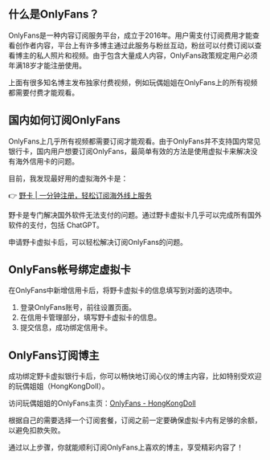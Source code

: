 ## 什么是OnlyFans？

OnlyFans是一种内容订阅服务平台，成立于2016年。用户需支付订阅费用才能查看创作者内容，平台上有许多博主通过此服务与粉丝互动，粉丝可以付费订阅以查看博主的私人照片和视频。由于包含大量成人内容，OnlyFans政策规定用户必须年满18岁才能注册使用。

上面有很多知名博主发布独家付费视频，例如玩偶姐姐在OnlyFans上的所有视频都需要付费才能观看。

## 国内如何订阅OnlyFans

OnlyFans上几乎所有视频都需要订阅才能观看。由于OnlyFans并不支持国内常见银行卡，国内用户想要订阅OnlyFans，最简单有效的方法是使用虚拟卡来解决没有海外信用卡的问题。

目前，我发现最好用的虚拟海外卡是：

👉 [野卡 | 一分钟注册，轻松订阅海外线上服务](https://bit.ly/bewildcard)

野卡是专门解决国外软件无法支付的问题。通过野卡虚拟卡几乎可以完成所有国外软件的支付，包括 ChatGPT。

申请野卡虚拟卡后，可以轻松解决订阅OnlyFans的问题。

## OnlyFans帐号绑定虚拟卡

在OnlyFans中新增信用卡后，将野卡虚拟卡的信息填写到对面的选项中。

1. 登录OnlyFans账号，前往设置页面。
2. 在信用卡管理部分，填写野卡虚拟卡的信息。
3. 提交信息，成功绑定信用卡。

## OnlyFans订阅博主

成功绑定野卡虚拟银行卡后，你可以畅快地订阅心仪的博主内容，比如特别受欢迎的玩偶姐姐（HongKongDoll）。

访问玩偶姐姐的OnlyFans主页：[OnlyFans - HongKongDoll](https://onlyfans.com/hongkongdoll)

根据自己的需要选择一个订阅套餐，订阅之前一定要确保虚拟卡内有足够的余额，以避免扣款失败。

通过以上步骤，你就能顺利订阅OnlyFans上喜欢的博主，享受精彩内容了！